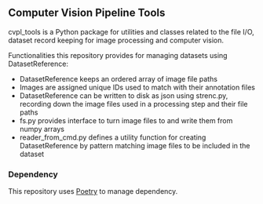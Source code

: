 ## Computer Vision Pipeline Tools
cvpl_tools is a Python package for utilities and classes related to the file I/O, dataset record keeping for image processing and computer vision.

Functionalities this repository provides for managing datasets using DatasetReference:
- DatasetReference keeps an ordered array of image file paths
- Images are assigned unique IDs used to match with their annotation files
- DatasetReference can be written to disk as json using strenc.py, recording down the image files used in a processing step and their file paths
- fs.py provides interface to turn image files to and write them from numpy arrays
- reader_from_cmd.py defines a utility function for creating DatasetReference by pattern matching image files to be included in the dataset

### Dependency
This repository uses [Poetry](https://python-poetry.org/docs/) to manage dependency.